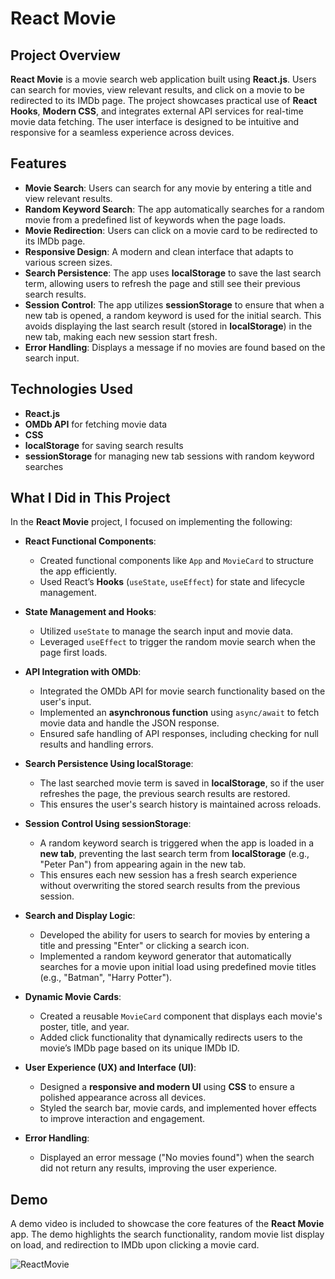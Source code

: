 # React Movie

## Project Overview

**React Movie** is a movie search web application built using **React.js**. Users can search for movies, view relevant results, and click on a movie to be redirected to its IMDb page. The project showcases practical use of **React Hooks**, **Modern CSS**, and integrates external API services for real-time movie data fetching. The user interface is designed to be intuitive and responsive for a seamless experience across devices.

## Features

- **Movie Search**: Users can search for any movie by entering a title and view relevant results.
- **Random Keyword Search**: The app automatically searches for a random movie from a predefined list of keywords when the page loads.
- **Movie Redirection**: Users can click on a movie card to be redirected to its IMDb page.
- **Responsive Design**: A modern and clean interface that adapts to various screen sizes.
- **Search Persistence**: The app uses **localStorage** to save the last search term, allowing users to refresh the page and still see their previous search results.
- **Session Control**: The app utilizes **sessionStorage** to ensure that when a new tab is opened, a random keyword is used for the initial search. This avoids displaying the last search result (stored in **localStorage**) in the new tab, making each new session start fresh.
- **Error Handling**: Displays a message if no movies are found based on the search input.

## Technologies Used

- **React.js**
- **OMDb API** for fetching movie data
- **CSS**
- **localStorage** for saving search results
- **sessionStorage** for managing new tab sessions with random keyword searches

## What I Did in This Project

In the **React Movie** project, I focused on implementing the following:

- **React Functional Components**:
  - Created functional components like `App` and `MovieCard` to structure the app efficiently.
  - Used React’s **Hooks** (`useState`, `useEffect`) for state and lifecycle management.

- **State Management and Hooks**:
  - Utilized `useState` to manage the search input and movie data.
  - Leveraged `useEffect` to trigger the random movie search when the page first loads.

- **API Integration with OMDb**:
  - Integrated the OMDb API for movie search functionality based on the user's input.
  - Implemented an **asynchronous function** using `async/await` to fetch movie data and handle the JSON response.
  - Ensured safe handling of API responses, including checking for null results and handling errors.

- **Search Persistence Using localStorage**:
  - The last searched movie term is saved in **localStorage**, so if the user refreshes the page, the previous search results are restored.
  - This ensures the user's search history is maintained across reloads.

- **Session Control Using sessionStorage**:
  - A random keyword search is triggered when the app is loaded in a **new tab**, preventing the last search term from **localStorage** (e.g., "Peter Pan") from appearing again in the new tab.
  - This ensures each new session has a fresh search experience without overwriting the stored search results from the previous session.

- **Search and Display Logic**:
  - Developed the ability for users to search for movies by entering a title and pressing "Enter" or clicking a search icon.
  - Implemented a random keyword generator that automatically searches for a movie upon initial load using predefined movie titles (e.g., "Batman", "Harry Potter").

- **Dynamic Movie Cards**:
  - Created a reusable `MovieCard` component that displays each movie's poster, title, and year.
  - Added click functionality that dynamically redirects users to the movie’s IMDb page based on its unique IMDb ID.

- **User Experience (UX) and Interface (UI)**:
  - Designed a **responsive and modern UI** using **CSS** to ensure a polished appearance across all devices.
  - Styled the search bar, movie cards, and implemented hover effects to improve interaction and engagement.
  
- **Error Handling**:
  - Displayed an error message ("No movies found") when the search did not return any results, improving the user experience.

## Demo

A demo video is included to showcase the core features of the **React Movie** app. The demo highlights the search functionality, random movie list display on load, and redirection to IMDb upon clicking a movie card.

![ReactMovie](https://github.com/user-attachments/assets/33f52e28-e98d-4024-8586-96ccda15ed76)
